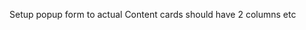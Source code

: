 <!-- * Very Doable -->

<!-- ? I have an idea but not sure -->
<!-- Header nav should have <a> and not buttons -->
<!-- Update onclicks to be event listener handled -->
<!-- All buttons should be links -->
<!-- Add pointer to all -->
Setup popup form to actual
Content cards should have 2 columns etc

<!-- ! Will have to learn -->

<!-- TODO Unsorted-->